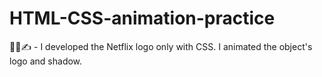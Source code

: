 # HTML-CSS-animation-practice
👨‍💻✍️ - I developed the Netflix logo only with CSS. I animated the object's logo and shadow.
